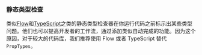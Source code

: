 ### 静态类型检查

类似[Flow]()和[TypeScript]()之类的静态类型检查器在你运行代码之前标示出某些类型问题。他们也可以提高开发者的工作流，通过添加类似自动完成的功能。因为这个原因，对于较大的代码库，我们推荐使用 Flow 或者 TypeScript 替代`PropTypes`。

